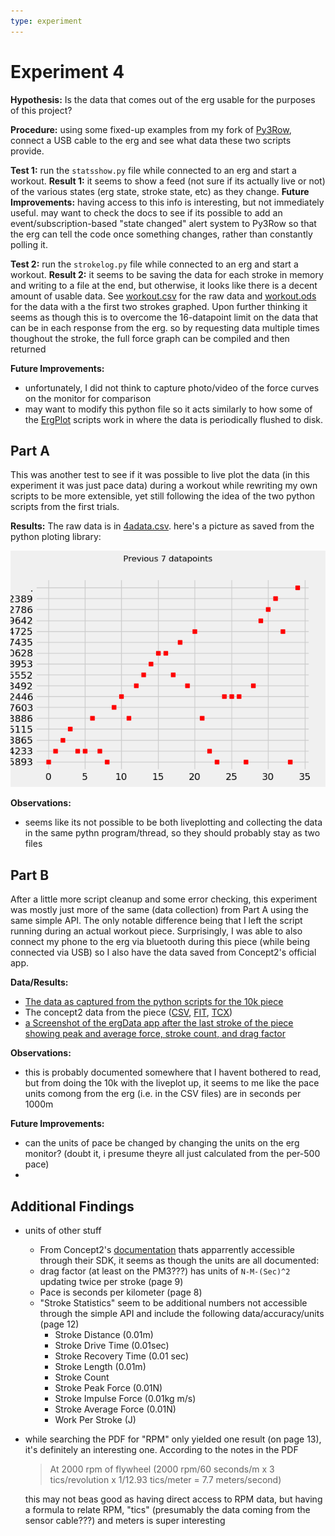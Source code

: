 ```yaml
---
type: experiment
---
```

# Experiment 4
**Hypothesis:** Is the data that comes out of the erg usable for the purposes of this project?

**Procedure:** using some fixed-up examples from my fork of [Py3Row](https://github.com/MoralCode/Py3Row/releases), connect a USB cable to the erg and see what data these two scripts provide.


**Test 1:** run the `statsshow.py` file while connected to an erg and start a workout.
**Result 1:** it seems to show a feed (not sure if its actually live or not) of the various states (erg state, stroke state, etc) as they change. 
**Future Improvements:** having access to this info is interesting, but not immediately useful. may want to check the docs to see if its possible to add an event/subscription-based "state changed" alert system to Py3Row so that the erg can tell the code once something changes, rather than constantly polling it.


**Test 2:** run the `strokelog.py` file while connected to an erg and start a workout.
**Result 2:** it seems to be saving the data for each stroke in memory and writing to a file at the end, but otherwise, it looks like there is a decent amount of usable data. See [workout.csv](/files/experiments/4/workout.csv) for the raw data and [workout.ods](/files/experiments/4/workout.ods) for the data with a the first two strokes graphed. Upon further thinking it seems as though this is to overcome the 16-datapoint limit on the data that can be in each response from the erg. so by requesting data multiple times thoughout the stroke, the full force graph can be compiled and then returned

**Future Improvements:** 
- unfortunately, I did not think to capture photo/video of the force curves on the monitor for comparison
- may want to modify this python file so it acts similarly to how some of the [ErgPlot](https://github.com/MoralCode/ErgPlot) scripts work in where the data is periodically flushed to disk.



## Part A

This was another test to see if it was possible to live plot the data (in this experiment it was just pace data) during a workout while rewriting my own scripts to be more extensible, yet still following the idea of the two python scripts from the first trials.

**Results:**
The raw data is in [4adata.csv](/files/experiments/4a/4adata.csv). here's a picture as saved from the python ploting library:

![picture of the pace graph](/files/experiments/4a/Figure_1.png)

**Observations:**
- seems like its not possible to be both liveplotting and collecting the data in the same pythn program/thread, so they should probably stay as two files



## Part B

After a little more script cleanup and some error checking, this experiment was mostly just more of the same (data collection) from Part A using the same simple API. The only notable difference being that I left the script running during an actual workout piece. Surprisingly, I was able to also connect my phone to the erg via bluetooth during this piece (while being connected via USB) so I also have the data saved from Concept2's official app.

**Data/Results:**
- [The data as captured from the python scripts for the 10k piece](/files/experiments/4b/10k.csv)
- The concept2 data from the piece ([CSV](/files/experiments/4b/concept2-result-49307144.csv), [FIT](/files/experiments/4b/concept2-logbook-workout-49307144.fit), [TCX](/files/experiments/4b/concept2-logbook-workout-49307144.tcx))
- [a Screenshot of the ergData app after the last stroke of the piece showing peak and average force, stroke count, and drag factor](/files/experiments/4b/IMG_6499.PNG)

**Observations:**
- this is probably documented somewhere that I havent bothered to read, but from doing the 10k with the liveplot up, it seems to me like the pace units comong from the erg (i.e. in the CSV files) are in seconds per 1000m

**Future Improvements:**
- can the units of pace be changed by changing the units on the erg monitor? (doubt it, i presume theyre all just calculated from the per-500 pace)
- 




## Additional Findings
- units of other stuff
  - From Concept2's [documentation](https://github.com/droogmic/Py3Row/blob/master/docs/Concept2PMCommInterfaceDef.pdf) thats apparrently accessible through their SDK, it seems as though the units are all documented:
  - drag factor (at least on the PM3???) has units of `N-M-(Sec)^2` updating twice per stroke (page 9)
  - Pace is seconds per kilometer (page 8)
  - "Stroke Statistics" seem to be additional numbers not accessible through the simple API and include the following data/accuracy/units (page 12)
    - Stroke Distance (0.01m)
    - Stroke Drive Time (0.01sec)
    - Stroke Recovery Time (0.01 sec)
    - Stroke Length (0.01m)
    - Stroke Count
    - Stroke Peak Force (0.01N)
    - Stroke Impulse Force (0.01kg m/s)
    - Stroke Average Force (0.01N)
    - Work Per Stroke (J)
- while searching the PDF for "RPM" only yielded one result (on page 13), it's definitely an interesting one. According to the notes in the PDF
  > At 2000 rpm of flywheel (2000 rpm/60 seconds/m x 3 tics/revolution x 1/12.93 tics/meter = 7.7 meters/second)

	this may not beas good as having direct access to RPM data, but having a formula to relate RPM, "tics" (presumably the data coming from the sensor cable???) and meters is super interesting
